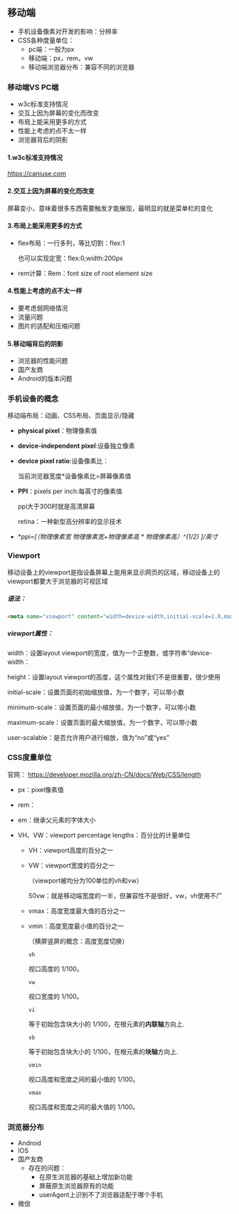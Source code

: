 ## 移动端

- 手机设备像素对开发的影响：分辨率
- CSS各种度量单位：
  - pc端：一般为px
  - 移动端：px，rem，vw
  - 移动端浏览器分布：兼容不同的浏览器

### 移动端VS PC端

- w3c标准支持情况
- 交互上因为屏幕的变化而改变
- 布局上能采用更多的方式
- 性能上考虑的点不太一样
- 浏览器背后的阴影

#### 1.w3c标准支持情况

https://caniuse.com

#### 2.交互上因为屏幕的变化而改变

屏幕变小，意味着很多东西需要触发才能展现，最明显的就是菜单栏的变化

#### 3.布局上能采用更多的方式

- flex布局：一行多列，等比切割：flex:1

  也可以实现定宽：flex:0;width:200px

- rem计算：Rem：font size of root  element size

#### 4.性能上考虑的点不太一样

- 要考虑弱网络情况
- 流量问题
- 图片的适配和压缩问题

#### 5.移动端背后的阴影

- 浏览器的性能问题
- 国产友商
- Android的版本问题

### 手机设备的概念

移动端布局：动画、CSS布局、页面显示/隐藏

- **physical pixel**：物理像素值

- **device-independent pixel**:设备独立像素

- **device pixel ratio**:设备像素比：

  当前浏览器宽度*设备像素比=屏幕像素值

- **PPI**：pixels per inch:每英寸的像素值

  ppi大于300时就是高清屏幕

  retina：一种新型高分辨率的显示技术

- **ppi=[（物理像素宽 *物理像素宽+物理像素高 * 物理像素高）^(1/2)  ]/英寸**

### Viewport

移动设备上的viewport是指设备屏幕上能用来显示网页的区域，移动设备上的viewport都要大于浏览器的可视区域

##### 语法：

```html
<meta name="viewport" content="width=device-width,initial-scale=1.0,maximum-scale=1.0,user-scalable=0">
```

##### viewport属性：

width：设置layout viewport的宽度，值为一个正整数，或字符串“device-width：

height：设置layout viewport的高度，这个属性对我们不是很重要，很少使用

initial-scale：设置页面的初始缩放值，为一个数字，可以带小数

minimum-scale：设置页面的最小缩放值，为一个数字，可以带小数

maximum-scale：设置页面的最大缩放值，为一个数字，可以带小数

user-scalable：是否允许用户进行缩放，值为“no”或“yes”

### CSS度量单位

官网： https://developer.mozilla.org/zh-CN/docs/Web/CSS/length

- px：pixel像素值

- rem：

- em：继承父元素的字体大小

- VH、VW：viewport percentage lengths：百分比的计量单位

  - VH：viewport高度的百分之一

  - VW：viewport宽度的百分之一

    （viewport被均分为100单位的vh和vw）

    50vw：就是移动端宽度的一半，但兼容性不是很好，vw，vh使用不广

  - vmax：高度宽度最大值的百分之一

  - vmin：高度宽度最小值的百分之一

    （横屏竖屏的概念：高度宽度切换）



    ```
    vh
    ```

    视口高度的 1/100。

    ```
    vw
    ```

    视口宽度的 1/100。

    ```
    vi
    ```

    等于初始包含块大小的 1/100，在根元素的**内联轴**方向上.

    ```
    vb
    ```

    等于初始包含块大小的 1/100，在根元素的**块轴**方向上.

    ```
    vmin
    ```

    视口高度和宽度之间的最小值的 1/100。

    ```
    vmax
    ```

    视口高度和宽度之间的最大值的 1/100。

### 浏览器分布

- Android
- IOS
- 国产友商
  - 存在的问题：
    - 在原生浏览器的基础上增加新功能
    - 屏蔽原生浏览器原有的功能
    - userAgent上识别不了浏览器适配于哪个手机
- 微信

